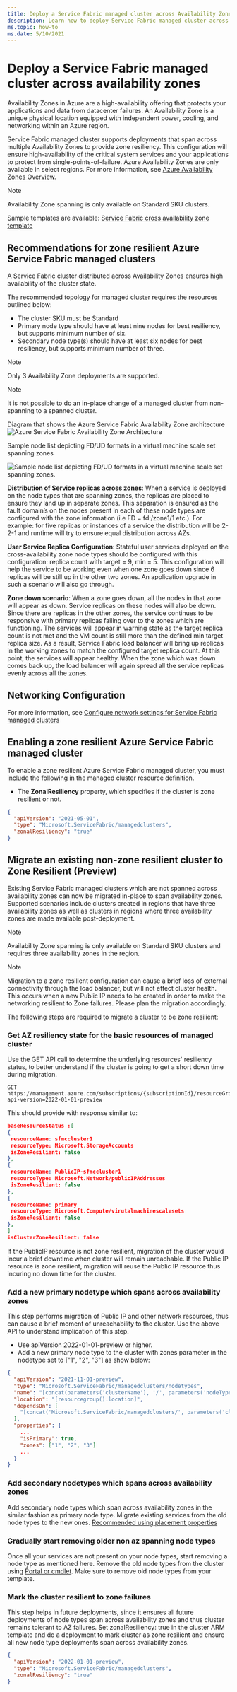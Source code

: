 ```yaml
---
title: Deploy a Service Fabric managed cluster across Availability Zones
description: Learn how to deploy Service Fabric managed cluster across Availability Zones and how to configure in an ARM template.
ms.topic: how-to
ms.date: 5/10/2021
---
```

# Deploy a Service Fabric managed cluster across availability zones
Availability Zones in Azure are a high-availability offering that protects your applications and data from datacenter failures. An Availability Zone is a unique physical location equipped with independent power, cooling, and networking within an Azure region.

Service Fabric managed cluster supports deployments that span across multiple Availability Zones to provide zone resiliency. This configuration will ensure high-availability of the critical system services and your applications to protect from single-points-of-failure. Azure Availability Zones are only available in select regions. For more information, see [Azure Availability Zones Overview](../availability-zones/az-overview.md).

>[!NOTE]
>Availability Zone spanning is only available on Standard SKU clusters.

Sample templates are available: [Service Fabric cross availability zone template](https://github.com/Azure-Samples/service-fabric-cluster-templates)

## Recommendations for zone resilient Azure Service Fabric managed clusters
A Service Fabric cluster distributed across Availability Zones ensures high availability of the cluster state. 

The recommended topology for managed cluster requires the resources outlined below:

* The cluster SKU must be Standard
* Primary node type should have at least nine nodes for best resiliency, but supports minimum number of six.
* Secondary node type(s) should have at least six nodes for best resiliency, but supports minimum number of three.

>[!NOTE]
>Only 3 Availability Zone deployments are supported.

>[!NOTE]
> It is not possible to do an in-place change of a managed cluster from non-spanning to a spanned cluster.

Diagram that shows the Azure Service Fabric Availability Zone architecture
 ![Azure Service Fabric Availability Zone Architecture][sf-multi-az-arch]

Sample node list depicting FD/UD formats in a virtual machine scale set spanning zones

 ![Sample node list depicting FD/UD formats in a virtual machine scale set spanning zones.][sfmc-multi-az-nodes]

**Distribution of Service replicas across zones**:
When a service is deployed on the node types that are spanning zones, the replicas are placed to ensure they land up in separate zones. This separation is ensured as the fault domain’s on the nodes present in each of these node types are configured with the zone information (i.e FD = fd:/zone1/1 etc.). For example: for five replicas or instances of a service the distribution will be 2-2-1 and runtime will try to ensure equal distribution across AZs.

**User Service Replica Configuration**:
Stateful user services deployed on the cross-availability zone node types should be configured with this configuration: replica count with target = 9, min = 5. This configuration will help the service to be working even when one zone goes down since 6 replicas will be still up in the other two zones. An application upgrade in such a scenario will also go through.

**Zone down scenario**:
When a zone goes down, all the nodes in that zone will appear as down. Service replicas on these nodes will also be down. Since there are replicas in the other zones, the service continues to be responsive with primary replicas failing over to the zones which are functioning. The services will appear in warning state as the target replica count is not met and the VM count is still more than the defined min target replica size. As a result, Service Fabric load balancer will bring up replicas in the working zones to match the configured target replica count. At this point, the services will appear healthy. When the zone which was down comes back up, the load balancer will again spread all the service replicas evenly across all the zones.

## Networking Configuration
For more information, see [Configure network settings for Service Fabric managed clusters](./how-to-managed-cluster-networking.md)

## Enabling a zone resilient Azure Service Fabric managed cluster
To enable a zone resilient Azure Service Fabric managed cluster, you must include the following in the managed cluster resource definition.

* The **ZonalResiliency** property, which specifies if the cluster is zone resilient or not.

```json
{
  "apiVersion": "2021-05-01",
  "type": "Microsoft.ServiceFabric/managedclusters",
  "zonalResiliency": "true"
}
```

## Migrate an existing non-zone resilient cluster to Zone Resilient (Preview) 
Existing Service Fabric managed clusters which are not spanned across availability zones can now be migrated in-place to span availability zones. Supported scenarios include clusters created in regions that have three availability zones as well as clusters in regions where three availability zones are made available post-deployment.

>[!NOTE]
>Availability Zone spanning is only available on Standard SKU clusters and requires three availability zones in the region.

>[!NOTE]
>Migration to a zone resilient configuration can cause a brief loss of external connectivity through the load balancer, but will not effect cluster health. This occurs when a new Public IP needs to be created in order to make the networking resilient to Zone failures. Please plan the migration accordingly.

The following steps are required to migrate a cluster to be zone resilient:

### Get AZ resiliency state for the basic resources of managed cluster
Use the GET API call to determine the underlying resources' resiliency status, to better understand if the cluster is going to get a short down time during migration. 

```http
GET https://management.azure.com/subscriptions/{subscriptionId}/resourceGroups/{resourceGroupName}/providers/Microsoft.ServiceFabric/managedClusters/{clusterName}/azresiliencystatus?api-version=2022-01-01-preview
```

This should provide with response similar to:
```json
baseResourceStatus :[
{
 resourceName: sfmccluster1
 resourceType: Microsoft.StorageAccounts
 isZoneResilient: false
},
{
 resourceName: PublicIP-sfmccluster1
 resourceType: Microsoft.Network/publicIPAddresses
 isZoneResilient: false
},
{
 resourceName: primary
 resourceType: Microsoft.Compute/virutalmachinescalesets
 isZoneResilient: false
},
]
isClusterZoneResilient: false
```
If the PublicIP resource is not zone resilient, migration of the cluster would incur a brief downtime when cluster will remain unreachable. If the Public IP resource is zone resilient, migration will reuse the Public IP resource thus incuring no down time for the cluster.

### Add a new primary nodetype which spans across availability zones

This step performs migration of Public IP and other network resources, thus can cause a brief moment of unreachability to the cluster. Use the above API to understand implication of this step.

* Use apiVersion 2022-01-01-preview or higher.
* Add a new primary node type to the cluster with zones parameter in the nodetype set to ["1", "2", "3"] as show below:
```json
{
  "apiVersion": "2021-11-01-preview",
  "type": "Microsoft.ServiceFabric/managedclusters/nodetypes",
  "name": "[concat(parameters('clusterName'), '/', parameters('nodeTypeName'))]",
  "location": "[resourcegroup().location]",
  "dependsOn": [
    "[concat('Microsoft.ServiceFabric/managedclusters/', parameters('clusterName'))]"
  ],
  "properties": {
    ...
    "isPrimary": true,
    "zones": ["1", "2", "3"]
    ...
  }
}
```

### Add secondary nodetypes which spans across availability zones
Add secondary node types which span across availability zones in the similar fashion as primary node type. Migrate existing services from the old node types to the new ones. [Recommended using placement properties](./service-fabric-cluster-resource-manager-cluster-description.md)

### Gradually start removing older non az spanning node types
Once all your services are not present on your node types, start removing a node type as mentioned here. 
Remove the old node types from the cluster using [Portal or cmdlet](./how-to-managed-cluster-modify-node-type.md). Make sure to remove old node types from your template.

### Mark the cluster resilient to zone failures

This step helps in future deployments, since it ensures all future deployments of node types span across availability zones and thus cluster remains tolerant to AZ failures.
Set zonalResiliency: true in the cluster ARM template and do a deployment to mark cluster as zone resilient and ensure all new node type deployments span across availability zones.

```json
{
  "apiVersion": "2022-01-01-preview",
  "type": "Microsoft.ServiceFabric/managedclusters",
  "zonalResiliency": "true"
}
```

[sf-architecture]: ./media/service-fabric-cross-availability-zones/sf-cross-az-topology.png
[sf-architecture]: ./media/service-fabric-cross-availability-zones/sf-cross-az-topology.png
[sf-multi-az-arch]: ./media/service-fabric-cross-availability-zones/sf-multi-az-topology.png
[sfmc-multi-az-nodes]: ./media/how-to-managed-cluster-availability-zones/sfmc-multi-az-nodes.png
